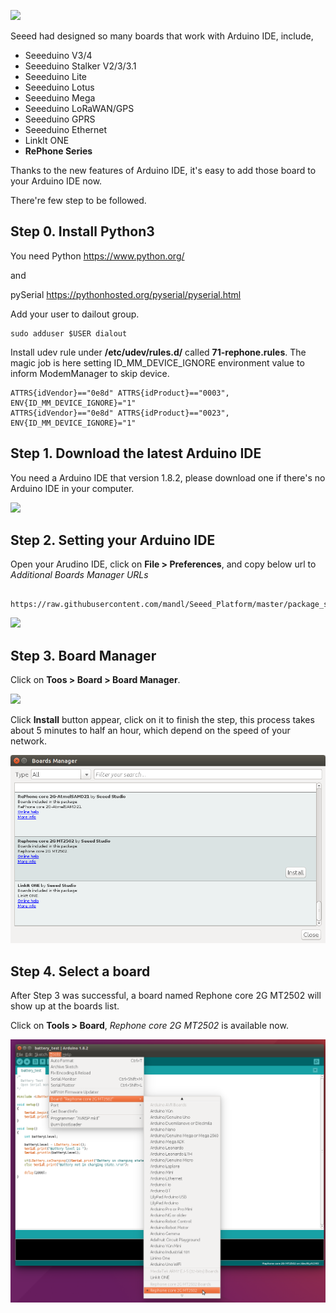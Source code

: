 [![](http://statics3.seeedstudio.com/assets/img/wiki/wiki_banner_20161013.jpg)](http://www.seeedstudio.com)

Seeed had designed so many boards that work with Arduino IDE, include,

* Seeeduino V3/4
* Seeeduino Stalker V2/3/3.1
* Seeeduino Lite
* Seeeduino Lotus
* Seeeduino Mega
* Seeeduino LoRaWAN/GPS
* Seeeduino GPRS
* Seeeduino Ethernet
* LinkIt ONE
* **RePhone Series**

Thanks to the new features of Arduino IDE, it's easy to add those board to your Arduino IDE now.

There're few step to be followed. 

## Step 0. Install Python3

You need Python   https://www.python.org/ 

and 

pySerial  https://pythonhosted.org/pyserial/pyserial.html

Add your user to dailout group.

	sudo adduser $USER dialout


Install  udev rule under **/etc/udev/rules.d/** called **71-rephone.rules**.
The magic job is here setting ID_MM_DEVICE_IGNORE environment value to inform ModemManager to skip device.


	ATTRS{idVendor}=="0e8d" ATTRS{idProduct}=="0003", ENV{ID_MM_DEVICE_IGNORE}="1"
	ATTRS{idVendor}=="0e8d" ATTRS{idProduct}=="0023", ENV{ID_MM_DEVICE_IGNORE}="1"



## Step 1. Download the latest Arduino IDE

You need a Arduino IDE that version 1.8.2, please download one if there's no Arduino IDE in your computer.

[![](https://raw.githubusercontent.com/SeeedDocument/Seeeduino_Stalker_V3_1/master/images/Download_IDE.png)](https://www.arduino.cc/en/Main/Software)

## Step 2. Setting your Arduino IDE

Open your Arudino IDE, click on **File > Preferences**, and copy below url to *Additional Boards Manager URLs*

```

https://raw.githubusercontent.com/mandl/Seeed_Platform/master/package_seeeduino_boards_index.json
```

![](https://raw.githubusercontent.com/Seeed-Studio/Seeed_Platform/master/img/settings.png)

## Step 3. Board Manager

Click on **Toos > Board > Board Manager**.

![](https://raw.githubusercontent.com/Seeed-Studio/Seeed_Platform/master/img/board_manager.png)


Click  **Install** button appear, click on it to finish the step, this process takes about 5 minutes to half an hour, which depend on the speed of your network. 


![](https://raw.githubusercontent.com/mandl/Seeed_Platform/master/img/install_rephone.png)

## Step 4. Select a board

After Step 3 was successful, a board named Rephone core 2G MT2502 will show up at the boards list. 

Click on **Tools > Board**, *Rephone core 2G MT2502* is available now. 

![](https://raw.githubusercontent.com/mandl/Seeed_Platform/master/img/boards.png)







